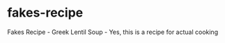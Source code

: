 fakes-recipe
============

Fakes Recipe - Greek Lentil Soup - Yes, this is a recipe for actual cooking